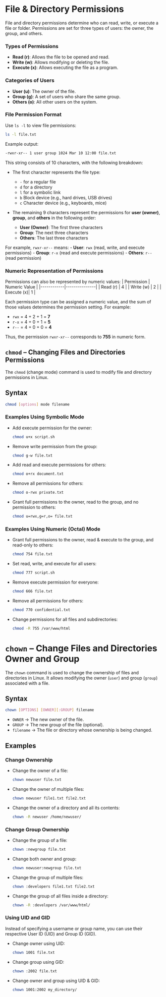 # File & Directory Permissions

File and directory permissions determine who can read, write, or execute a file or folder. Permissions are set for three types of users: the owner, the group, and others.

### Types of Permissions
   - **Read (r)**: Allows the file to be opened and read.
   - **Write (w)**: Allows modifying or deleting the file.
   - **Execute (x)**: Allows executing the file as a program.
     
### Categories of Users
   - **User (u)**: The owner of the file.
   - **Group (g)**: A set of users who share the same group.
   - **Others (o)**: All other users on the system.
     
### **File Permission Format**
Use `ls -l` to view file permissions:  

```bash
ls -l file.txt
```

Example output:  
```bash
-rwxr-xr-- 1 user group 1024 Mar 10 12:00 file.txt
```

This string consists of 10 characters, with the following breakdown:
   - The first character represents the file type:
     - `-` for a regular file
     - `d` for a directory
     - `l` for a symbolic link
     - `b` Block device (e.g., hard drives, USB drives)
     - `c` Character device (e.g., keyboards, mice)
  
  - The remaining 9 characters represent the permissions for **user (owner)**, **group**, and **others** in the following order:
     - **User (Owner)**: The first three characters
     - **Group**: The next three characters
     - **Others**: The last three characters

  For example, `rwxr-xr--` means:
    - **User**: `rwx` (read, write, and execute permissions)
    - **Group**: `r-x` (read and execute permissions)
    - **Others**: `r--` (read permission)


  ### Numeric Representation of Permissions

  Permissions can also be represented by numeric values:
  | Permission | Numeric Value |
  |------------|---------------|
  | Read (r)   | 4             |
  | Write (w)  | 2             |
  | Execute (x)| 1             |

  Each permission type can be assigned a numeric value, and the sum of those values determines the permission setting.
  For example:
   - `rwx` = 4 + 2 + 1 = **7**
   - `r-x` = 4 + 0 + 1 = **5**
   - `r--` = 4 + 0 + 0 = **4**

  Thus, the permission `rwxr-xr--` corresponds to **755** in numeric form.
  
## `chmod` – Changing  Files and Directories Permissions
The `chmod` (change mode) command is used to modify file and directory permissions in Linux.  

## **Syntax**  
```bash
chmod [options] mode filename
```
### **Examples Using Symbolic Mode**  

- Add execute permission for the owner:  
  ```bash
  chmod u+x script.sh
  ```
- Remove write permission from the group:  
  ```bash
  chmod g-w file.txt
  ```
- Add read and execute permissions for others:  
  ```bash
  chmod o+rx document.txt
  ```
- Remove all permissions for others:  
  ```bash
  chmod o-rwx private.txt
  ```
- Grant full permissions to the owner, read to the group, and no permission to others:  
  ```bash
  chmod u=rwx,g=r,o= file.txt
  ```

### **Examples Using Numeric (Octal) Mode**  

- Grant full permissions to the owner, read & execute to the group, and read-only to others:  
  ```bash
  chmod 754 file.txt
  ```
- Set read, write, and execute for all users:  
  ```bash
  chmod 777 script.sh
  ```
- Remove execute permission for everyone:  
  ```bash
  chmod 666 file.txt
  ```
- Remove all permissions for others:  
  ```bash
  chmod 770 confidential.txt
  ```
- Change permissions for all files and subdirectories:  
  ```bash
  chmod -R 755 /var/www/html
  ```


# **`chown`** – Change  Files and Directories Owner and Group  

The `chown` command is used to change the ownership of files and directories in Linux. It allows modifying the owner (`user`) and group (`group`) associated with a file.  

## **Syntax**  
```bash
chown [OPTIONS] [OWNER][:GROUP] filename
```
- `OWNER` → The new owner of the file.  
- `GROUP` → The new group of the file (optional).  
- `filename` → The file or directory whose ownership is being changed.  


## **Examples**  

### **Change Ownership**  
- Change the owner of a file:  
  ```bash
  chown newuser file.txt
  ```
- Change the owner of multiple files:  
  ```bash
  chown newuser file1.txt file2.txt
  ```
- Change the owner of a directory and all its contents:  
  ```bash
  chown -R newuser /home/newuser/
  ```


### **Change Group Ownership**  
- Change the group of a file:  
  ```bash
  chown :newgroup file.txt
  ```
- Change both owner and group:  
  ```bash
  chown newuser:newgroup file.txt
  ```
- Change the group of multiple files:  
  ```bash
  chown :developers file1.txt file2.txt
  ```
- Change the group of all files inside a directory:  
  ```bash
  chown -R :developers /var/www/html/
  ```


### **Using UID and GID**  
Instead of specifying a username or group name, you can use their respective User ID (UID) and Group ID (GID).  
- Change owner using UID:  
  ```bash
  chown 1001 file.txt
  ```
- Change group using GID:  
  ```bash
  chown :2002 file.txt
  ```
- Change owner and group using UID & GID:  
  ```bash
  chown 1001:2002 my_directory/
  ```

